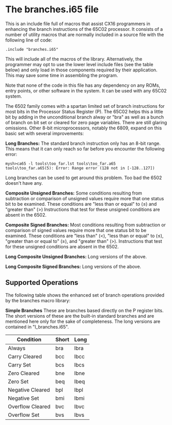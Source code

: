 # The branches.i65 file

This is an include file full of macros that assist CX16 programmers in
enhancing the branch instructions of the 65C02 processor. It consists of a
number of utility macros that are normally included in a source file with the
following line of code:

    .include "branches.i65"

This will include all of the macros of the library. Alternatively, the
programmer may opt to use the lower level include files (see the table below)
and only load in those components required by their application. This may save
some time in assembling the program.

Note that none of the code in this file has any dependency on any ROMs, entry
points, or other software in the system. It can be used with any 65C02 system.

The 6502 family comes with a spartan limited set of branch instructions for
most bits in the Processor Status Register (P). The 65C02 helps this a little
bit by adding in the unconditional branch alway or "bra" as well as a bunch of
branch on bit set or cleared for zero page  variables. There are still glaring
omissions. Other 8-bit microprocessors, notably the 6809, expand on this basic
set with several improvements:

**Long Branches:** The standard branch instruction only has an 8-bit range. This
means that it can only reach so far before you encounter the following error:

    mysh>ca65 -l tools\too_far.lst tools\too_far.a65
    tools\too_far.a65(5): Error: Range error (128 not in [-128..127])

Long branches can be used to get around this problem. Too bad the 6502 doesn't
have any.

**Composite Unsigned Branches:** Some conditions resulting from subtraction or
comparison of unsigned values require more that one status bit to be examined.
These conditions are "less than or equal" to (&le;) and "greater than" (>)
Instructions that test for these unsigned conditions are absent in the 6502.

**Composite Signed Branches:** Most conditions resulting from subtraction or
comparison of signed values require more that one status bit to be examined.
These conditions are "less than" (<), "less than or equal" to (&le;),
"greater than or equal to" (&ge;), and "greater than" (>). Instructions that
test for these unsigned conditions are absent in the 6502.

**Long Composite Unsigned Branches:** Long versions of the above.

**Long Composite Signed Branches:** Long versions of the above.

## Supported Operations

The following table shows the enhanced set of branch operations provided by
the branches macro library:

**Simple Branches** These are branches based directly on the P register bits.
The short versions of these are the built-in standard branches and are
mentioned here only for the sake of completeness. The long versions are
contained in "l_branches.i65".

Condition        | Short | Long
-----------------|-------|-------
Always           | bra   | lbra
Carry Cleared    | bcc   | lbcc
Carry Set        | bcs   | lbcs
Zero Cleared     | bne   | lbne
Zero Set         | beq   | lbeq
Negative Cleared | bpl   | lbpl
Negative Set     | bmi   | lbmi
Overflow Cleared | bvc   | lbvc
Overflow Set     | bvs   | lbvs
